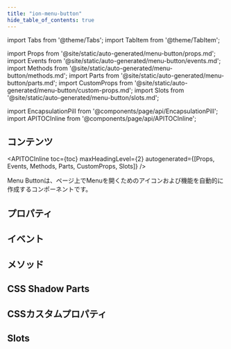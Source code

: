 ```yaml
---
title: "ion-menu-button"
hide_table_of_contents: true
---
```

import Tabs from '@theme/Tabs';
import TabItem from '@theme/TabItem';

import Props from '@site/static/auto-generated/menu-button/props.md';
import Events from '@site/static/auto-generated/menu-button/events.md';
import Methods from '@site/static/auto-generated/menu-button/methods.md';
import Parts from '@site/static/auto-generated/menu-button/parts.md';
import CustomProps from '@site/static/auto-generated/menu-button/custom-props.md';
import Slots from '@site/static/auto-generated/menu-button/slots.md';

<head>
  <title>Menu Button | ion-menu-button to Open an App Menu on A Page</title>
  <meta name="description" content="Menu Buttonは、アプリのページでメニューを開くためのアイコンと機能を自動的に作成するコンポーネントです。ion-menu-buttonの詳細については、こちらをご覧ください。" />
</head>

import EncapsulationPill from '@components/page/api/EncapsulationPill';
import APITOCInline from '@components/page/api/APITOCInline';

<EncapsulationPill type="shadow" />

<h2 className="table-of-contents__title">コンテンツ</h2>

<APITOCInline
  toc={toc}
  maxHeadingLevel={2}
  autogenerated={[Props, Events, Methods, Parts, CustomProps, Slots]}
/>



Menu Buttonは、ページ上でMenuを開くためのアイコンおよび機能を自動的に作成するコンポーネントです。




## プロパティ
<Props />

## イベント
<Events />

## メソッド
<Methods />

## CSS Shadow Parts
<Parts />

## CSSカスタムプロパティ
<CustomProps />

## Slots
<Slots />